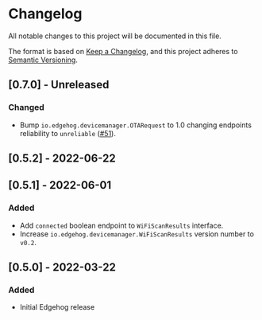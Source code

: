 # Changelog
All notable changes to this project will be documented in this file.

The format is based on [Keep a Changelog](https://keepachangelog.com/en/1.0.0/),
and this project adheres to [Semantic Versioning](https://semver.org/spec/v2.0.0.html).

## [0.7.0] - Unreleased
### Changed
- Bump `io.edgehog.devicemanager.OTARequest` to 1.0 changing endpoints reliability to `unreliable` ([#51](https://github.com/edgehog-device-manager/edgehog-astarte-interfaces/issues/51)).

## [0.5.2] - 2022-06-22

## [0.5.1] - 2022-06-01
### Added
- Add `connected` boolean endpoint to `WiFiScanResults` interface.
- Increase `io.edgehog.devicemanager.WiFiScanResults` version number to `v0.2`.

## [0.5.0] - 2022-03-22
### Added
- Initial Edgehog release
